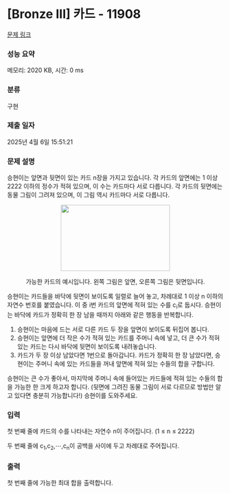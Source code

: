 # [Bronze III] 카드 - 11908 

[문제 링크](https://www.acmicpc.net/problem/11908) 

### 성능 요약

메모리: 2020 KB, 시간: 0 ms

### 분류

구현

### 제출 일자

2025년 4월 6일 15:51:21

### 문제 설명

<p>승현이는 앞면과 뒷면이 있는 카드 n장을 가지고 있습니다. 각 카드의 앞면에는 1 이상 2222 이하의 정수가 적혀 있으며, 이 수는 카드마다 서로 다릅니다. 각 카드의 뒷면에는 동물 그림이 그려져 있으며, 이 그림 역시 카드마다 서로 다릅니다.</p>

<p style="text-align: center;"><img alt="" src="" style="height:154px; width:254px"></p>

<p style="text-align: center;">가능한 카드의 예시입니다. 왼쪽 그림은 앞면, 오른쪽 그림은 뒷면입니다.</p>

<p>승현이는 카드들을 바닥에 뒷면이 보이도록 일렬로 늘어 놓고, 차례대로 1 이상 n 이하의 자연수 번호를 붙였습니다. 이 중 i번 카드의 앞면에 적혀 있는 수를 c<sub>i</sub>로 둡시다. 승현이는 바닥에 카드가 정확히 한 장 남을 때까지 아래와 같은 행동을 반복합니다.</p>

<ol>
	<li>승현이는 마음에 드는 서로 다른 카드 두 장을 앞면이 보이도록 뒤집어 봅니다.</li>
	<li>승현이는 앞면에 더 작은 수가 적혀 있는 카드를 주머니 속에 넣고, 더 큰 수가 적혀 있는 카드는 다시 바닥에 뒷면이 보이도록 내려놓습니다.</li>
	<li>카드가 두 장 이상 남았다면 1번으로 돌아갑니다. 카드가 정확히 한 장 남았다면, 승현이는 주머니 속에 있는 카드들을 꺼내 앞면에 적혀 있는 수들의 합을 구합니다.</li>
</ol>

<p>승현이는 큰 수가 좋아서, 마지막에 주머니 속에 들어있는 카드들에 적혀 있는 수들의 합을 가능한 한 크게 하고자 합니다. (뒷면에 그려진 동물 그림이 서로 다르므로 방법만 알고 있다면 충분히 가능합니다!) 승현이를 도와주세요.</p>

### 입력 

 <p>첫 번째 줄에 카드의 수를 나타내는 자연수 n이 주어집니다. (1 ≤ n ≤ 2222)</p>

<p>두 번째 줄에 c<sub>1</sub>,c<sub>2</sub>,⋯,c<sub>n</sub>이 공백을 사이에 두고 차례대로 주어집니다.</p>

### 출력 

 <p>첫 번째 줄에 가능한 최대 합을 출력합니다.</p>

<p> </p>

